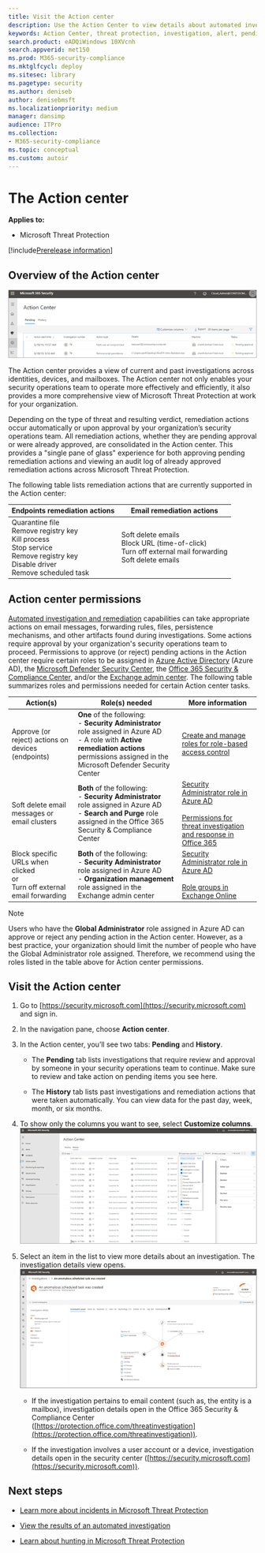 ```yaml
---
title: Visit the Action center 
description: Use the Action Center to view details about automated investigation and approve pending actions
keywords: Action Center, threat protection, investigation, alert, pending, automated, detection
search.product: eADQiWindows 10XVcnh
search.appverid: met150
ms.prod: M365-security-compliance
ms.mktglfcycl: deploy
ms.sitesec: library
ms.pagetype: security
ms.author: deniseb
author: denisebmsft
ms.localizationpriority: medium
manager: dansimp
audience: ITPro
ms.collection: 
- M365-security-compliance 
ms.topic: conceptual
ms.custom: autoir
---
```


# The Action center

**Applies to:**
- Microsoft Threat Protection

[!include[Prerelease information](prerelease.md)]

## Overview of the Action center

![Action Center](../images/air-actioncenter.png)

The Action center provides a view of current and past investigations across identities, devices, and mailboxes. The Action center not only enables your security operations team to operate more effectively and efficiently, it also provides a more comprehensive view of Microsoft Threat Protection at work for your organization. 

Depending on the type of threat and resulting verdict, remediation actions occur automatically or upon approval by your organization’s security operations team. All remediation actions, whether they are pending approval or were already approved, are consolidated in the Action center. This provides a "single pane of glass" experience for both approving pending remediation actions and viewing an audit log of already approved remediation actions across Microsoft Threat Protection. 

The following table lists remediation actions that are currently supported in the Action center: 

|Endpoints remediation actions  |Email remediation actions  |
|---------|---------|
|Quarantine file<br/>Remove registry key<br/>Kill process <br/>Stop service <br/>Remove registry key <br/>Disable driver <br/>Remove scheduled task      |Soft delete emails<br/>Block URL (time-of-click)<br/>Turn off external mail forwarding<br/>Soft delete emails          |

## Action center permissions

[Automated investigation and remediation](mtp-autoir-actions.md) capabilities can take appropriate actions on email messages, forwarding rules, files, persistence mechanisms, and other artifacts found during investigations. Some actions require approval by your organization's security operations team to proceed. Permissions to approve (or reject) pending actions in the Action center require certain roles to be assigned in [Azure Active Directory](https://docs.microsoft.com/azure/active-directory/users-groups-roles/directory-assign-admin-roles) (Azure AD), the [Microsoft Defender Security Center](https://docs.microsoft.com/windows/security/threat-protection/microsoft-defender-atp/rbac), the [Office 365 Security & Compliance Center](../office-365-security/permissions-in-the-security-and-compliance-center.md), and/or the [Exchange admin center](https://docs.microsoft.com/Exchange/exchange-admin-center). The following table summarizes roles and permissions needed for certain Action center tasks.

|Action(s) | Role(s) needed |More information |
|---|---|---|
|Approve (or reject) actions on devices (endpoints) |**One** of the following: <br/>- **Security Administrator** role assigned in Azure AD<br/>- A role with **Active remediation actions** permissions assigned in the Microsoft Defender Security Center |[Create and manage roles for role-based access control](https://docs.microsoft.com/windows/security/threat-protection/microsoft-defender-atp/user-roles) |
|Soft delete email messages or email clusters |**Both** of the following:<br/>- **Security Administrator** role assigned in Azure AD<br/>- **Search and Purge** role assigned in the Office 365 Security & Compliance Center |[Security Administrator role in Azure AD](https://docs.microsoft.com/azure/active-directory/users-groups-roles/directory-assign-admin-roles#security-administrator)<br/><br/>[Permissions for threat investigation and response in Office 365](https://docs.microsoft.com/microsoft-365/security/office-365-security/office-365-ti#how-do-we-get-these-capabilities) |
|Block specific URLs when clicked<br/>or<br/>Turn off external email forwarding |**Both** of the following:<br/>- **Security Administrator** role assigned in Azure AD<br/>- **Organization management** role assigned in the Exchange admin center|[Security Administrator role in Azure AD](https://docs.microsoft.com/azure/active-directory/users-groups-roles/directory-assign-admin-roles#security-administrator)<br/><br/>[Role groups in Exchange Online](https://docs.microsoft.com/Exchange/permissions-exo/permissions-exo#role-groups) |


> [!NOTE]
> Users who have the **Global Administrator** role assigned in Azure AD can approve or reject any pending action in the Action center. However, as a best practice, your organization should limit the number of people who have the Global Administrator role assigned. Therefore, we recommend using the roles listed in the table above for Action center permissions.

## Visit the Action center

1. Go to [https://security.microsoft.com](https://security.microsoft.com) and sign in. 

2. In the navigation pane, choose **Action center**. 

3. In the Action center, you’ll see two tabs: **Pending** and **History**.

    - The **Pending** tab lists investigations that require review and approval by someone in your security operations team to continue. Make sure to review and take action on pending items you see here.

    - The **History** tab lists past investigations and remediation actions that were taken automatically. You can view data for the past day, week, month, or six months.

4. To show only the columns you want to see, select **Customize columns**.<br/>![Action Center in Microsoft Threat Protection](../images/mtp-action-center.png)

5. Select an item in the list to view more details about an investigation. The investigation details view opens.<br/>![Investigation details](../images/mtp-air-investdetails.png)

    - If the investigation pertains to email content (such as, the entity is a mailbox), investigation details open in the Office 365 Security & Compliance Center ([https://protection.office.com/threatinvestigation](https://protection.office.com/threatinvestigation)). 

    - If the investigation involves a user account or a device, investigation details open in the security center ([https://security.microsoft.com](https://security.microsoft.com)). 

## Next steps 

- [Learn more about incidents in Microsoft Threat Protection](incidents-overview.md)

- [View the results of an automated investigation](mtp-autoir-results.md)

- [Learn about hunting in Microsoft Threat Protection](hunting.md)

